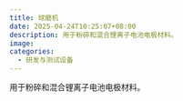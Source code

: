 ```yaml
---
title: 球磨机
date: 2025-04-24T10:25:07+08:00
description: 用于粉碎和混合锂离子电池电极材料。
image: 
categories:
  - 研发与测试设备
---
```


用于粉碎和混合锂离子电池电极材料。
